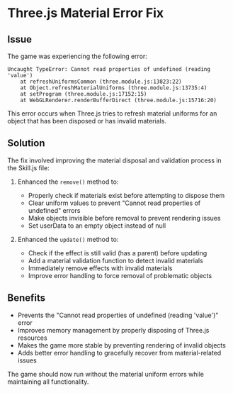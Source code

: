 # Three.js Material Error Fix

## Issue
The game was experiencing the following error:
```
Uncaught TypeError: Cannot read properties of undefined (reading 'value')
    at refreshUniformsCommon (three.module.js:13823:22)
    at Object.refreshMaterialUniforms (three.module.js:13735:4)
    at setProgram (three.module.js:17152:15)
    at WebGLRenderer.renderBufferDirect (three.module.js:15716:20)
```

This error occurs when Three.js tries to refresh material uniforms for an object that has been disposed or has invalid materials.

## Solution
The fix involved improving the material disposal and validation process in the Skill.js file:

1. Enhanced the `remove()` method to:
   - Properly check if materials exist before attempting to dispose them
   - Clear uniform values to prevent "Cannot read properties of undefined" errors
   - Make objects invisible before removal to prevent rendering issues
   - Set userData to an empty object instead of null

2. Enhanced the `update()` method to:
   - Check if the effect is still valid (has a parent) before updating
   - Add a material validation function to detect invalid materials
   - Immediately remove effects with invalid materials
   - Improve error handling to force removal of problematic objects

## Benefits
- Prevents the "Cannot read properties of undefined (reading 'value')" error
- Improves memory management by properly disposing of Three.js resources
- Makes the game more stable by preventing rendering of invalid objects
- Adds better error handling to gracefully recover from material-related issues

The game should now run without the material uniform errors while maintaining all functionality.